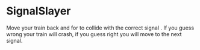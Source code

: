 # SignalSlayer
Move your train back and for to collide with the correct signal .  If you guess wrong your train will crash, if you guess right you will move to the next signal.
